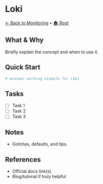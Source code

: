 # Loki

[← Back to Monitoring](../README.md) • [🏠 Root](../../README.md)

## What & Why
Briefly explain the concept and when to use it.

## Quick Start
```bash
# minimal working example for Loki
```

## Tasks
- [ ] Task 1
- [ ] Task 2
- [ ] Task 3

## Notes
- Gotchas, defaults, and tips.

## References
- Official docs link(s)
- Blog/tutorial if truly helpful
